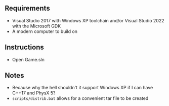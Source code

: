 ## Requirements
- Visual Studio 2017 with Windows XP toolchain and/or Visual Studio 2022 with the Microsoft GDK
- A modern computer to build on

## Instructions
- Open Game.sln

## Notes
- Because why the hell shouldn't it support Windows XP if I can have C++17 and PhysX 5?
- `scripts/distrib.bat` allows for a convenient tar file to be created
